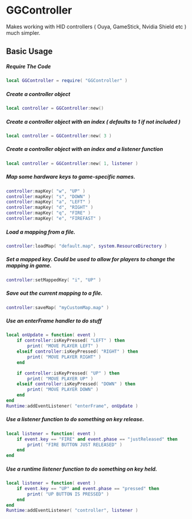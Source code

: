 GGController
============

Makes working with HID controllers ( Ouya, GameStick, Nvidia Shield etc ) much simpler.

Basic Usage
-------------------------

##### Require The Code
```lua
local GGController = require( "GGController" )
```

##### Create a controller object
```lua
local controller = GGController:new()
```

##### Create a controller object with an index ( defaults to 1 if not included )
```lua
local controller = GGController:new( 3 )
```

##### Create a controller object with an index and a listener function
```lua
local controller = GGController:new( 1, listener )
```

##### Map some hardware keys to game-specific names.
```lua
controller:mapKey( "w", "UP" )
controller:mapKey( "s", "DOWN" )
controller:mapKey( "a", "LEFT" )
controller:mapKey( "d", "RIGHT" )
controller:mapKey( "q", "FIRE" )
controller:mapKey( "e", "FIREFAST" )
```

##### Load a mapping from a file.
```lua
controller:loadMap( "default.map", system.ResourceDirectory )
```

##### Set a mapped key. Could be used to allow for players to change the mapping in game.
```lua
controller:setMappedKey( "i", "UP" )
```

##### Save out the current mapping to a file.
```lua
controller:saveMap( "myCustomMap.map" )
```

##### Use an enterFrame handler to do stuff
```lua
local onUpdate = function( event )
	if controller:isKeyPressed( "LEFT" ) then
		print( "MOVE PLAYER LEFT" )
	elseif controller:isKeyPressed( "RIGHT" ) then
		print( "MOVE PLAYER RIGHT" )
	end

	if controller:isKeyPressed( "UP" ) then
		print( "MOVE PLAYER UP" )
	elseif controller:isKeyPressed( "DOWN" ) then
		print( "MOVE PLAYER DOWN" )
	end
end
Runtime:addEventListener( "enterFrame", onUpdate )
```

##### Use a listener function to do something on key release.
```lua
local listener = function( event )
	if event.key == "FIRE" and event.phase == "justReleased" then
		print( "FIRE BUTTON JUST RELEASED" )
	end
end
```

##### Use a runtime listener function to do something on key held.
```lua
local listener = function( event )
	if event.key == "UP" and event.phase == "pressed" then
		print( "UP BUTTON IS PRESSED" )
	end
end
Runtime:addEventListener( "controller", listener )
```